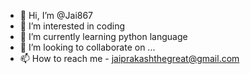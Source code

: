 - 👋 Hi, I’m @Jai867
- 👀 I’m interested in coding
- 🌱 I’m currently learning python language
- 💞️ I’m looking to collaborate on ...
- 📫 How to reach me - jaiprakashthegreat@gmail.com

<!---
Jai867/Jai867 is a ✨ special ✨ repository because its `README.md` (this file) appears on your GitHub profile.
You can click the Preview link to take a look at your changes.
--->
